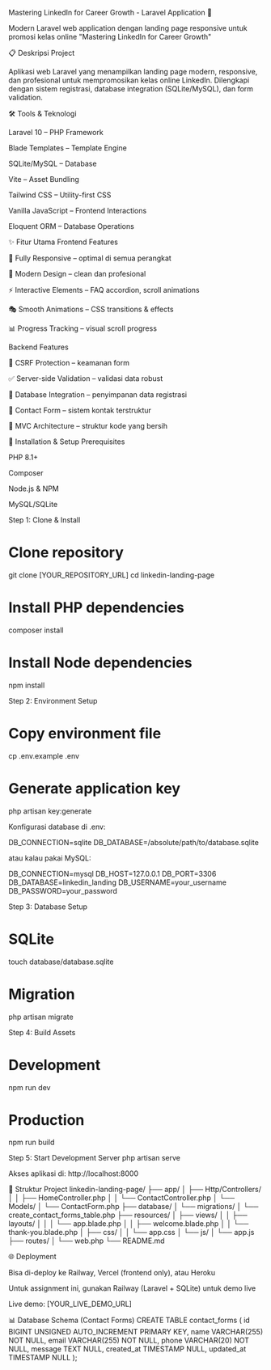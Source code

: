 Mastering LinkedIn for Career Growth - Laravel Application 🚀

Modern Laravel web application dengan landing page responsive untuk promosi kelas online "Mastering LinkedIn for Career Growth"

📋 Deskripsi Project

Aplikasi web Laravel yang menampilkan landing page modern, responsive, dan profesional untuk mempromosikan kelas online LinkedIn.
Dilengkapi dengan sistem registrasi, database integration (SQLite/MySQL), dan form validation.

🛠️ Tools & Teknologi

Laravel 10 – PHP Framework

Blade Templates – Template Engine

SQLite/MySQL – Database

Vite – Asset Bundling

Tailwind CSS – Utility-first CSS

Vanilla JavaScript – Frontend Interactions

Eloquent ORM – Database Operations

✨ Fitur Utama
Frontend Features

📱 Fully Responsive – optimal di semua perangkat

🎨 Modern Design – clean dan profesional

⚡ Interactive Elements – FAQ accordion, scroll animations

🎭 Smooth Animations – CSS transitions & effects

📊 Progress Tracking – visual scroll progress

Backend Features

🔐 CSRF Protection – keamanan form

✅ Server-side Validation – validasi data robust

💾 Database Integration – penyimpanan data registrasi

📧 Contact Form – sistem kontak terstruktur

🔄 MVC Architecture – struktur kode yang bersih

🚀 Installation & Setup
Prerequisites

PHP 8.1+

Composer

Node.js & NPM

MySQL/SQLite

Step 1: Clone & Install
# Clone repository
git clone [YOUR_REPOSITORY_URL]
cd linkedin-landing-page

# Install PHP dependencies
composer install

# Install Node dependencies
npm install

Step 2: Environment Setup
# Copy environment file
cp .env.example .env

# Generate application key
php artisan key:generate


Konfigurasi database di .env:

DB_CONNECTION=sqlite
DB_DATABASE=/absolute/path/to/database.sqlite


atau kalau pakai MySQL:

DB_CONNECTION=mysql
DB_HOST=127.0.0.1
DB_PORT=3306
DB_DATABASE=linkedin_landing
DB_USERNAME=your_username
DB_PASSWORD=your_password

Step 3: Database Setup
# SQLite
touch database/database.sqlite

# Migration
php artisan migrate

Step 4: Build Assets
# Development
npm run dev

# Production
npm run build

Step 5: Start Development Server
php artisan serve


Akses aplikasi di: http://localhost:8000

📁 Struktur Project
linkedin-landing-page/
├── app/
│   ├── Http/Controllers/
│   │   ├── HomeController.php
│   │   └── ContactController.php
│   └── Models/
│       └── ContactForm.php
├── database/
│   └── migrations/
│       └── create_contact_forms_table.php
├── resources/
│   ├── views/
│   │   ├── layouts/
│   │   │   └── app.blade.php
│   │   ├── welcome.blade.php
│   │   └── thank-you.blade.php
│   ├── css/
│   │   └── app.css
│   └── js/
│       └── app.js
├── routes/
│   └── web.php
└── README.md

🌐 Deployment

Bisa di-deploy ke Railway, Vercel (frontend only), atau Heroku

Untuk assignment ini, gunakan Railway (Laravel + SQLite) untuk demo live

Live demo: [YOUR_LIVE_DEMO_URL]

📊 Database Schema (Contact Forms)
CREATE TABLE contact_forms (
    id BIGINT UNSIGNED AUTO_INCREMENT PRIMARY KEY,
    name VARCHAR(255) NOT NULL,
    email VARCHAR(255) NOT NULL,
    phone VARCHAR(20) NOT NULL,
    message TEXT NULL,
    created_at TIMESTAMP NULL,
    updated_at TIMESTAMP NULL
);